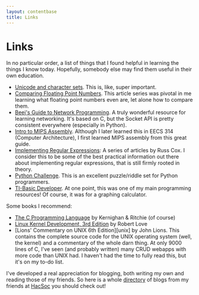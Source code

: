```yaml
---
layout: contentbase
title: Links
---
```

# Links

In no particular order, a list of things that I found helpful in learning the
things I know today. Hopefully, somebody else may find them useful in their own
education.

- [Unicode and character sets][joel-unicode]. This is, like, super important.
- [Comparing Floating Point Numbers][float].  This article series was pivotal in
  me learning what floating point numbers even are, let alone how to compare
  them.
- [Beej's Guide to Network Programming][beej].  A truly wonderful resource for
  learning networking.  It's based on C, but the Socket API is pretty consistent
  everywhere (especially in Python).
- [Intro to MIPS Assembly][mips].  Although I later learned this in EECS 314
  (Computer Architecture), I first learned MIPS assembly from this great guide.
- [Implementing Regular Expressions][regex]: A series of articles by Russ Cox. I
  consider this to be some of the best practical information out there about
  implementing regular expressions, that is still firmly rooted in theory.
- [Python Challenge][py-chal].  This is an excellent puzzle/riddle set for
  Python programmers.
- [TI-Basic Developer][tibasicdev].  At one point, this was one of my main
  programming resources!  Of course, it was for a graphing calculator.

[joel-unicode]: http://www.joelonsoftware.com/articles/Unicode.html
[beej]: http://beej.us/guide/bgnet/
[mips]: http://chortle.ccsu.edu/assemblytutorial/index.html
[py-chal]: http://www.pythonchallenge.com/
[tibasicdev]: http://tibasicdev.wikidot.com/
[float]: https://randomascii.wordpress.com/2012/02/25/comparing-floating-point-numbers-2012-edition/
[regex]: https://swtch.com/~rsc/regexp/

Some books I recommend:

- [The C Programming Language][knr] by Kernighan & Ritchie (of course)
- [Linux Kernel Development, 3rd Edition][lkd] by Robert Love
- [Lions' Commentary on UNIX 6th Edition][unix] by John Lions. This contains the
  complete source code for the UNIX operating system (well, the kernel) and a
  commentary of the whole darn thing. At only 9000 lines of C, I've seen (and
  probably written) many CRUD webapps with more code than UNIX had. I haven't
  had the time to fully read this, but it's on my to-do list.

[knr]: https://www.amazon.com/Programming-Language-Brian-W-Kernighan/dp/0131103628
[lkd]: https://www.amazon.com/Linux-Kernel-Development-Robert-Love/dp/0672329468


I've developed a real appreciation for blogging, both writing my own and reading
those of my friends. So here is a
whole [directory](http://hacsoc.org/wiki/directory) of blogs from my friends
at [HacSoc](http://hacsoc.org) you should check out!
